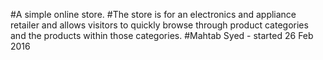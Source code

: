 #A simple online store. 
#The store is for an electronics and appliance retailer and allows visitors to quickly browse through product categories and the products within those categories. 
#Mahtab Syed - started 26 Feb 2016
